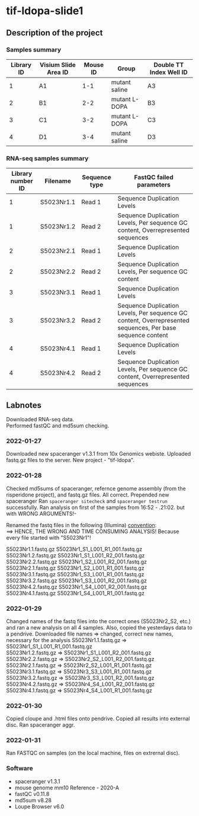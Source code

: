 # tif-ldopa-slide1

<h2>Description of the project</h2>


### Samples summary

|Library ID| Visium Slide Area ID | Mouse ID | Group | Double TT Index Well ID|
|---------| -------------------- | -------- | ------| -----------------------|
|1| A1                   | 1-1      | mutant saline | A3 |
|2|B1| 2-2 | mutant L-DOPA | B3|
|3|C1| 3-2 | mutant L-DOPA  | C3|
|4|D1| 3-4 | mutant saline  | D3 |

### RNA-seq samples summary 
|Library number ID|Filename|Sequence type|FastQC failed parameters|
|---|---|---|---|
|1|S5023Nr1.1|Read 1|Sequence Duplication Levels|
|1|S5023Nr1.2|Read 2|Sequence Duplication Levels, Per sequence GC content, Overrepresented sequences|
|2|S5023Nr2.1|Read 1|Sequence Duplication Levels|
|2|S5023Nr2.2|Read 2|Sequence Duplication Levels, Per sequence GC content|
|3|S5023Nr3.1|Read 1|Sequence Duplication Levels|
|3|S5023Nr3.2|Read 2|Sequence Duplication Levels, Per sequence GC content, Overrepresented sequences, Per base sequence content|
|4|S5023Nr4.1|Read 1|Sequence Duplication Levels|
|4|S5023Nr4.2|Read 2|Sequence Duplication Levels, Per sequence GC content, Overrepresented sequences|

<h2>Labnotes</h2>
Downloaded RNA-seq data. <br />
Performed fastQC and md5sum checking.<br />

### 2022-01-27
Downloaded new spaceranger v1.3.1  from 10x Genomics webiste. Uploaded fastq.gz files to the server. New project - "tif-ldopa". <br />

### 2022-01-28
Checked md5sums of spaceranger, refernce genome assembly (from the risperidone project), and fastq.gz files. All correct. Prepended new spaceranger Ran `spaceranger sitecheck` and `spaceranger testrun` successfully. Ran analysis on first of the samples from 16:52 - .21:02. but with WRONG ARGUMENTS!- <br />

Renamed the fastq files in the following (Illumina) [convention](https://support.illumina.com/help/BaseSpace_OLH_009008/Content/Source/Informatics/BS/NamingConvention_FASTQ-files-swBS.htm): <br /> ==> HENCE, THE WRONG AND TIME CONSUMING ANALYSIS! Because every file started with "S5023Nr1"!

S5023Nr1.1.fastq.gz S5023Nr1_S1_L001_R1_001.fastq.gz <br />
S5023Nr1.2.fastq.gz S5023Nr1_S1_L001_R2_001.fastq.gz <br />
S5023Nr2.2.fastq.gz S5023Nr1_S2_L001_R2_001.fastq.gz <br />
S5023Nr2.1.fastq.gz S5023Nr1_S2_L001_R1_001.fastq.gz <br />
S5023Nr3.1.fastq.gz S5023Nr1_S3_L001_R1_001.fastq.gz <br />
S5023Nr3.2.fastq.gz S5023Nr1_S3_L001_R2_001.fastq.gz <br />
S5023Nr4.2.fastq.gz S5023Nr1_S4_L001_R2_001.fastq.gz <br />
S5023Nr4.1.fastq.gz S5023Nr1_S4_L001_R1_001.fastq.gz <br />

### 2022-01-29
Changed names of the fastq files into the correct ones (S5023Nr2_S2, etc.) and ran a new analysis on all 4 samples. Also, copied the yesterdays data to a pendrive.
Downloaded file names => changed, correct new names, necessary for the analysis
S5023Nr1.1.fastq.gz => S5023Nr1_S1_L001_R1_001.fastq.gz <br />
S5023Nr1.2.fastq.gz => S5023Nr1_S1_L001_R2_001.fastq.gz <br />
S5023Nr2.2.fastq.gz => S5023Nr2_S2_L001_R2_001.fastq.gz <br />
S5023Nr2.1.fastq.gz => S5023Nr2_S2_L001_R1_001.fastq.gz <br />
S5023Nr3.1.fastq.gz => S5023Nr3_S3_L001_R1_001.fastq.gz <br />
S5023Nr3.2.fastq.gz => S5023Nr3_S3_L001_R2_001.fastq.gz <br />
S5023Nr4.2.fastq.gz => S5023Nr4_S4_L001_R2_001.fastq.gz <br />
S5023Nr4.1.fastq.gz => S5023Nr4_S4_L001_R1_001.fastq.gz <br />

### 2022-01-30
Copied cloupe and .html files onto pendrive. Copied all results into external disc. Ran spaceranger aggr.

### 2022-01-31
Ran FASTQC on samples (on the local machine, files on extrernal disc).

### Software 
* spaceranger v1.3.1
* mouse genome mm10 Reference - 2020-A 
* fastQC v0.11.8
* md5sum v8.28
* Loupe Browser v6.0

